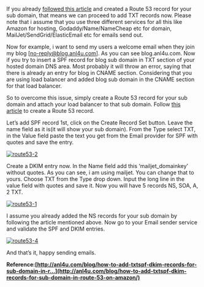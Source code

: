 If you already [followed this
article](http://anl4u.com/blog/create-route-53-record-for-load-balancer-on-amazon/) and
created a Route 53 record for your sub domain, that means we can proceed
to add TXT records now. Please note that i assume that you use three
different services for all this like Amazon for hosting,
Godaddy/Name/NameCheap etc for domain, MailJet/SendGrid/ElasticEmail etc
for emails send out.

Now for example, i want to send my users a welcome email when they join
my blog [[no-reply@blog.anl4u.com](mailto:no-reply@blog.anl4u.com)]. As
you can see blog.anl4u.com. Now if you try to insert a SPF record for
blog sub domain in TXT section of your hosted domain DNS area. Most
probably it will throw an error, saying that there is already an entry
for blog in CNAME section. Considering that you are using load balancer
and added blog sub domain in the CNAME section for that load balancer.

So to overcome this issue, simply create a Route 53 record for your sub
domain and attach your load balancer to that sub domain. Follow [this
article](http://anl4u.com/blog/create-route-53-record-for-load-balancer-on-amazon/) to
create a Route 53 record.

Let’s add SPF record 1st, click on the Create Record Set button. Leave
the name field as it is(it will show your sub domain). From the Type
select TXT, in the Value field paste the text you get from the Email
provider for SPF with quotes and save the entry.

[![route53-2](http://anl4u.com/blog/wp-content/uploads/2013/03/route53-2-205x300.png)](http://anl4u.com/blog/wp-content/uploads/2013/03/route53-2.png)

Create a DKIM entry now. In the Name field add this ‘mailjet\_domainkey’
without quotes. As you can see, i am using mailjet. You can change that
to yours. Choose TXT from the Type drop down. Input the long line in the
value field with quotes and save it. Now you will have 5 records NS,
SOA, A, 2 TXT.

[![route53-1](http://anl4u.com/blog/wp-content/uploads/2013/03/route53-1-300x139.png)](http://anl4u.com/blog/wp-content/uploads/2013/03/route53-1.png)

I assume you already added the NS records for your sub domain by
following the article mentioned above. Now go to your Email sender
service and validate the SPF and DKIM entries.

[![route53-4](http://anl4u.com/blog/wp-content/uploads/2013/03/route53-4-300x202.png)](http://anl4u.com/blog/wp-content/uploads/2013/03/route53-4.png)

And that’s it, happy sending emails.

**Reference:[http://anl4u.com/blog/how-to-add-txtspf-dkim-records-for-sub-domain-in-r...](http://anl4u.com/blog/how-to-add-txtspf-dkim-records-for-sub-domain-in-route-53-on-amazon/)**
